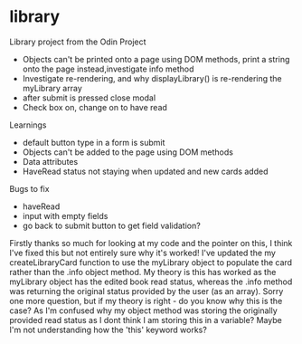 # library
Library project from the Odin Project 

- Objects can't be printed onto a page using DOM methods, print a string onto the page instead,investigate info method 
- Investigate re-rendering, and why displayLibrary() is re-rendering the myLibrary array
- after submit is pressed close modal
- Check box on, change on to have read 


Learnings 
- default button type in a form is submit
- Objects can't be added to the page using DOM methods 
- Data attributes
- HaveRead status not staying when updated and new cards added 

Bugs to fix 

- haveRead 
- input with empty fields 
- go back to submit button to get field validation?

Firstly thanks so much for looking at my code and the pointer on this, I think I've fixed this but not entirely sure why it's worked!
I've updated the my createLibraryCard function to use the myLibrary object to populate the card rather than the .info object method. My theory is this has worked as the myLibrary object has the edited book read status, whereas the .info method was returning the original status provided by the user (as an array). Sorry one more question, but if my theory is right - do you know why this is the case? As I'm confused why my object method was storing the originally provided read status as I dont think I am storing this in a variable? 
Maybe I'm not understanding how the 'this' keyword works?
